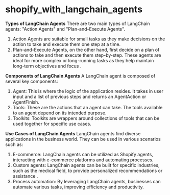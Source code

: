 # shopify_with_langchain_agents

**Types of LangChain Agents**
There are two main types of LangChain agents: "Action Agents" and "Plan-and-Execute Agents". 
1. Action Agents are suitable for small tasks as they make decisions on the action to take and execute them one step at a time.
2. Plan-and-Execute Agents, on the other hand, first decide on a plan of actions to take and then execute them step-by-step. These agents are ideal for more complex or long-running tasks as they help maintain long-term objectives and focus .

**Components of LangChain Agents**
A LangChain agent is composed of several key components:
1. Agent: This is where the logic of the application resides. It takes in user input and a list of previous steps and returns an AgentAction or AgentFinish.
2. Tools: These are the actions that an agent can take. The tools available to an agent depend on its intended purpose.
3. Toolkits: Toolkits are wrappers around collections of tools that can be used together for specific use cases.




**Use Cases of LangChain Agents**
LangChain agents find diverse applications in the business world. They can be used in various scenarios such as:
1. E-commerce: LangChain agents can be utilized as Shopify agents, interacting with e-commerce platforms and automating processes.
2. Custom agents: LangChain agents can be built for specific industries, such as the medical field, to provide personalized recommendations or assistance .
3. Process automation: By leveraging LangChain agents, businesses can automate various tasks, improving efficiency and productivity.
